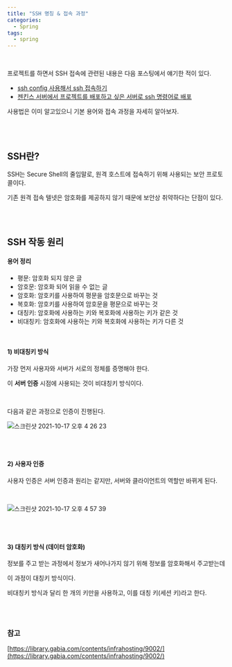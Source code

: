 ```yaml
---
title: "SSH 명칭 & 접속 과정"
categories:
  - Spring 
tags:
  - spring 
---
```


<br />

프로젝트를 하면서 SSH 접속에 관련된 내용은 다음 포스팅에서 얘기한 적이 있다.

* [ssh config 사용해서 ssh 접속하기](https://hyerin6.github.io/2021-01-15/ssh-config/)
* [젠킨스 서버에서 프로젝트를 배포하고 싶은 서버로 ssh 명령어로 배포](https://hyerin6.github.io/2020-04-24/0424/)

사용법은 이미 알고있으니 기본 용어와 접속 과정을 자세히 알아보자. 

<br /> 
<br />

## SSH란?

SSH는 Secure Shell의 줄임말로, 원격 호스트에 접속하기 위해 사용되는 보안 프로토콜이다.

기존 원격 접속 텔넷은 암호화를 제공하지 않기 때문에 보안상 취약하다는 단점이 있다.

<br />
<br />

## SSH 작동 원리

#### 용어 정리

- 평문: 암호화 되지 않은 글
- 암호문: 암호화 되어 읽을 수 없는 글
- 암호화: 암호키를 사용하여 평문을 암호문으로 바꾸는 것
- 복호화: 암호키를 사용하여 암호문을 평문으로 바꾸는 것
- 대칭키: 암호화에 사용하는 키와 복호화에 사용하는 키가 같은 것
- 비대칭키: 암호화에 사용하는 키와 복호화에 사용하는 키가 다른 것

<br />

#### 1) 비대칭키 방식

가장 먼저 사용자와 서버가 서로의 정체를 증명해야 한다.

이 **서버 인증** 시점에 사용되는 것이 비대칭키 방식이다.

<br />

다음과 같은 과정으로 인증이 진행된다.

![스크린샷 2021-10-17 오후 4 26 23](https://user-images.githubusercontent.com/33855307/137616683-a4ff545f-a846-47c2-9668-dd5493ac93a2.png)

<br />
<br />

#### 2) 사용자 인증

사용자 인증은 서버 인증과 원리는 같지만, 서버와 클라이언트의 역할만 바뀌게 된다.

<br />

![스크린샷 2021-10-17 오후 4 57 39](https://user-images.githubusercontent.com/33855307/137617660-4a4f3bef-e61f-4bc9-a675-7929698b2746.png)


<br />
<br />

#### 3) 대칭키 방식 (데이터 암호화)

정보를 주고 받는 과정에서 정보가 새어나가지 않기 위해 정보를 암호화해서 주고받는데

이 과정이 대칭키 방식이다.

비대칭키 방식과 달리 한 개의 키만을 사용하고, 이를 대칭 키(세션 키)라고 한다.

<br />
<br />

### 참고

[https://library.gabia.com/contents/infrahosting/9002/](https://library.gabia.com/contents/infrahosting/9002/)
